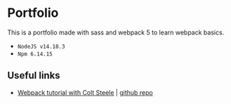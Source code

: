 # Portfolio

This is a portfolio made with sass and webpack 5 to learn webpack basics. 
- `NodeJS v14.18.3`
- `Npm 6.14.15`

## Useful links
- [Webpack tutorial with Colt Steele](https://www.youtube.com/watch?v=3On5Z0gjf4U&list=PLblA84xge2_zwxh3XJqy6UVxS60YdusY8&index=1) | [github repo](https://github.com/Colt/webpack-demo-app)